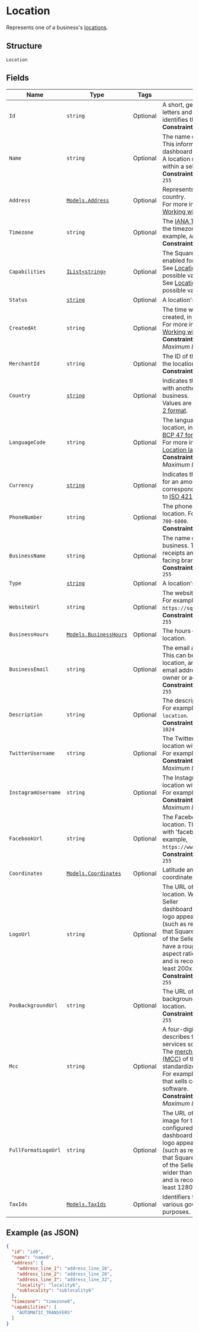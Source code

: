 
# Location

Represents one of a business's [locations](../../https://developer.squareup.com/docs/locations-api).

## Structure

`Location`

## Fields

| Name | Type | Tags | Description |
|  --- | --- | --- | --- |
| `Id` | `string` | Optional | A short, generated string of letters and numbers that uniquely identifies this location instance.<br>**Constraints**: *Maximum Length*: `32` |
| `Name` | `string` | Optional | The name of the location.<br>This information appears in the dashboard as the nickname.<br>A location name must be unique within a seller account.<br>**Constraints**: *Maximum Length*: `255` |
| `Address` | [`Models.Address`](../../doc/models/address.md) | Optional | Represents a postal address in a country.<br>For more information, see [Working with Addresses](../../https://developer.squareup.com/docs/build-basics/working-with-addresses). |
| `Timezone` | `string` | Optional | The [IANA Timezone](../../https://www.iana.org/time-zones) identifier for<br>the timezone of the location. For example, `America/Los_Angeles`.<br>**Constraints**: *Maximum Length*: `30` |
| `Capabilities` | [`IList<string>`](../../doc/models/location-capability.md) | Optional | The Square features that are enabled for the location.<br>See [LocationCapability](../../doc/models/location-capability.md) for possible values.<br>See [LocationCapability](../../#type-locationcapability) for possible values |
| `Status` | [`string`](../../doc/models/location-status.md) | Optional | A location's status. |
| `CreatedAt` | `string` | Optional | The time when the location was created, in RFC 3339 format.<br>For more information, see [Working with Dates](../../https://developer.squareup.com/docs/build-basics/working-with-dates).<br>**Constraints**: *Minimum Length*: `20`, *Maximum Length*: `25` |
| `MerchantId` | `string` | Optional | The ID of the merchant that owns the location.<br>**Constraints**: *Maximum Length*: `32` |
| `Country` | [`string`](../../doc/models/country.md) | Optional | Indicates the country associated with another entity, such as a business.<br>Values are in [ISO 3166-1-alpha-2 format](../../http://www.iso.org/iso/home/standards/country_codes.htm). |
| `LanguageCode` | `string` | Optional | The language associated with the location, in<br>[BCP 47 format](../../https://tools.ietf.org/html/bcp47#appendix-A).<br>For more information, see [Location language code](../../https://developer.squareup.com/docs/locations-api#location-language-code).<br>**Constraints**: *Minimum Length*: `5`, *Maximum Length*: `5` |
| `Currency` | [`string`](../../doc/models/currency.md) | Optional | Indicates the associated currency for an amount of money. Values correspond<br>to [ISO 4217](../../https://wikipedia.org/wiki/ISO_4217). |
| `PhoneNumber` | `string` | Optional | The phone number of the location. For example, `+1 855-700-6000`.<br>**Constraints**: *Maximum Length*: `17` |
| `BusinessName` | `string` | Optional | The name of the location's overall business. This name is present on receipts and other customer-facing branding.<br>**Constraints**: *Maximum Length*: `255` |
| `Type` | [`string`](../../doc/models/location-type.md) | Optional | A location's type. |
| `WebsiteUrl` | `string` | Optional | The website URL of the location.  For example, `https://squareup.com`.<br>**Constraints**: *Maximum Length*: `255` |
| `BusinessHours` | [`Models.BusinessHours`](../../doc/models/business-hours.md) | Optional | The hours of operation for a location. |
| `BusinessEmail` | `string` | Optional | The email address of the location. This can be unique to the location, and is not always the email address for the business owner or admin.<br>**Constraints**: *Maximum Length*: `255` |
| `Description` | `string` | Optional | The description of the location. For example, `Main Street location`.<br>**Constraints**: *Maximum Length*: `1024` |
| `TwitterUsername` | `string` | Optional | The Twitter username of the location without the '@' symbol. For example, `Square`.<br>**Constraints**: *Minimum Length*: `1`, *Maximum Length*: `15` |
| `InstagramUsername` | `string` | Optional | The Instagram username of the location without the '@' symbol. For example, `square`.<br>**Constraints**: *Minimum Length*: `1`, *Maximum Length*: `30` |
| `FacebookUrl` | `string` | Optional | The Facebook profile URL of the location. The URL should begin with 'facebook.com/'. For example, `https://www.facebook.com/square`.<br>**Constraints**: *Maximum Length*: `255` |
| `Coordinates` | [`Models.Coordinates`](../../doc/models/coordinates.md) | Optional | Latitude and longitude coordinates. |
| `LogoUrl` | `string` | Optional | The URL of the logo image for the location. When configured in the Seller<br>dashboard (Receipts section), the logo appears on transactions (such as receipts and invoices)<br>that Square generates on behalf of the Seller. This image should have a roughly square (1:1) aspect ratio<br>and is recommended to be at least 200x200 pixels.<br>**Constraints**: *Maximum Length*: `255` |
| `PosBackgroundUrl` | `string` | Optional | The URL of the Point of Sale background image for the location.<br>**Constraints**: *Maximum Length*: `255` |
| `Mcc` | `string` | Optional | A four-digit number that describes the kind of goods or services sold at the location.<br>The [merchant category code (MCC)](../../https://developer.squareup.com/docs/locations-api#initialize-a-merchant-category-code) of the location as standardized by ISO 18245.<br>For example, `5045`, for a location that sells computer goods and software.<br>**Constraints**: *Minimum Length*: `4`, *Maximum Length*: `4` |
| `FullFormatLogoUrl` | `string` | Optional | The URL of a full-format logo image for the location. When configured in the Seller<br>dashboard (Receipts section), the logo appears on transactions (such as receipts and invoices)<br>that Square generates on behalf of the Seller. This image can be wider than it is tall,<br>and is recommended to be at least 1280x648 pixels. |
| `TaxIds` | [`Models.TaxIds`](../../doc/models/tax-ids.md) | Optional | Identifiers for the location used by various governments for tax purposes. |

## Example (as JSON)

```json
{
  "id": "id0",
  "name": "name0",
  "address": {
    "address_line_1": "address_line_16",
    "address_line_2": "address_line_26",
    "address_line_3": "address_line_32",
    "locality": "locality6",
    "sublocality": "sublocality6"
  },
  "timezone": "timezone0",
  "capabilities": [
    "AUTOMATIC_TRANSFERS"
  ]
}
```

